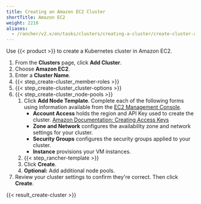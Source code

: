 ```yaml
---
title: Creating an Amazon EC2 Cluster
shortTitle: Amazon EC2
weight: 2210
aliases:
  - /rancher/v2.x/en/tasks/clusters/creating-a-cluster/create-cluster-amazon-ec2/
---
```

Use {{< product >}} to create a Kubernetes cluster in Amazon EC2.

1. From the **Clusters** page, click **Add Cluster**.
1. Choose **Amazon EC2**.
1. Enter a **Cluster Name**.
1. {{< step_create-cluster_member-roles >}}
1. {{< step_create-cluster_cluster-options >}}
1. {{< step_create-cluster_node-pools >}}
	1.	Click **Add Node Template**.
      Complete each of the following forms using information available from the [EC2 Management Console](https://aws.amazon.com/ec2).
		  - **Account Access** holds the region and API Key used to create the cluster.
			[Amazon Documentation: Creating Access Keys](https://docs.aws.amazon.com/IAM/latest/UserGuide/id_credentials_access-keys.html#Using_CreateAccessKey)
		  - **Zone and Network** configures the availability zone and network settings for your cluster.
		  - **Security Groups** configures the security groups applied to your cluster.
 		 - **Instance** provisions your VM instances.
	1. {{< step_rancher-template >}}
	1.	Click **Create**.
	1. **Optional:** Add additional node pools.
1. Review your cluster settings to confirm they're correct. Then click **Create**.

{{< result_create-cluster >}}
